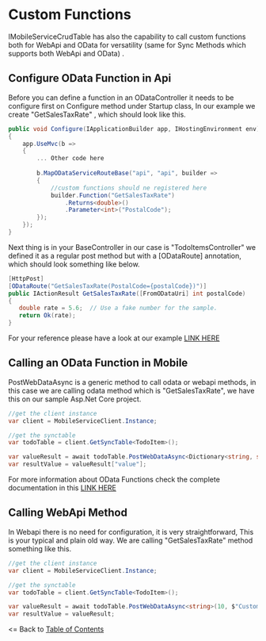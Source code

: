 # Custom Functions

IMobileServiceCrudTable has also the capability to call custom functions both for WebApi and OData for versatility (same for Sync Methods which supports both WebApi and OData) .

## Configure OData Function in Api
Before you can define a function in an ODataController it needs to be configure first on Configure method under Startup class, In our example we create "GetSalesTaxRate" , which should look like this.

 ```csharp
public void Configure(IApplicationBuilder app, IHostingEnvironment env)
 {
     app.UseMvc(b =>
     {
	     ... Other code here
	     
         b.MapODataServiceRouteBase("api", "api", builder =>
         {
             //custom functions should ne registered here
             builder.Function("GetSalesTaxRate")
                 .Returns<double>()
                 .Parameter<int>("PostalCode");
         });
     });
 }
 ```

Next thing is in your BaseController in our case is "TodoItemsController" we defined it as a regular post method but with a [ODataRoute] annotation, which should look something like below.

 ```csharp
[HttpPost]
[ODataRoute("GetSalesTaxRate(PostalCode={postalCode})")]
public IActionResult GetSalesTaxRate([FromODataUri] int postalCode)
{
    double rate = 5.6;  // Use a fake number for the sample.
    return Ok(rate);
}
 ```

For your reference please have a look at our example [LINK HERE](https://github.com/winstongubantes/matchasync/tree/master/Sample/SampleApi)

## Calling an OData Function in Mobile

PostWebDataAsync is a generic method to call odata or webapi methods, in this case we are calling odata method which is "GetSalesTaxRate", we have this on our sample Asp.Net Core project.

 ```csharp
//get the client instance
var client = MobileServiceClient.Instance;

//get the synctable
var todoTable = client.GetSyncTable<TodoItem>();

var valueResult = await todoTable.PostWebDataAsync<Dictionary<string, string>>(null, $"GetSalesTaxRate(PostalCode={PostalCode})");
var resultValue = valueResult["value"];
 ```

For more information about OData Functions check the complete documentation in this [LINK HERE](https://docs.microsoft.com/en-us/aspnet/web-api/overview/odata-support-in-aspnet-web-api/odata-v4/odata-actions-and-functions)


## Calling  WebApi Method

In Webapi there is no need for configuration, it is very straightforward, This is your typical and plain old way. We are calling "GetSalesTaxRate" method something like this.

 ```csharp
//get the client instance
var client = MobileServiceClient.Instance;

//get the synctable
var todoTable = client.GetSyncTable<TodoItem>();

var valueResult = await todoTable.PostWebDataAsync<string>(10, $"Custom/GetSalesTaxRate");
var resultValue = valueResult;
 ```

<= Back to [Table of Contents](README.md)